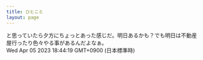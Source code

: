 ```yaml
---
title: ひとこと
layout: page
---
```

<div class="box" dt="1680687859487">
  と思っていたら夕方にちょっとあった感じだ。明日あるかも？でも明日は不動産屋行ったり色々やる事があるんだよなぁ。
  <div class="content is-small">Wed Apr 05 2023 18:44:19 GMT+0900 (日本標準時)</div>
</div>